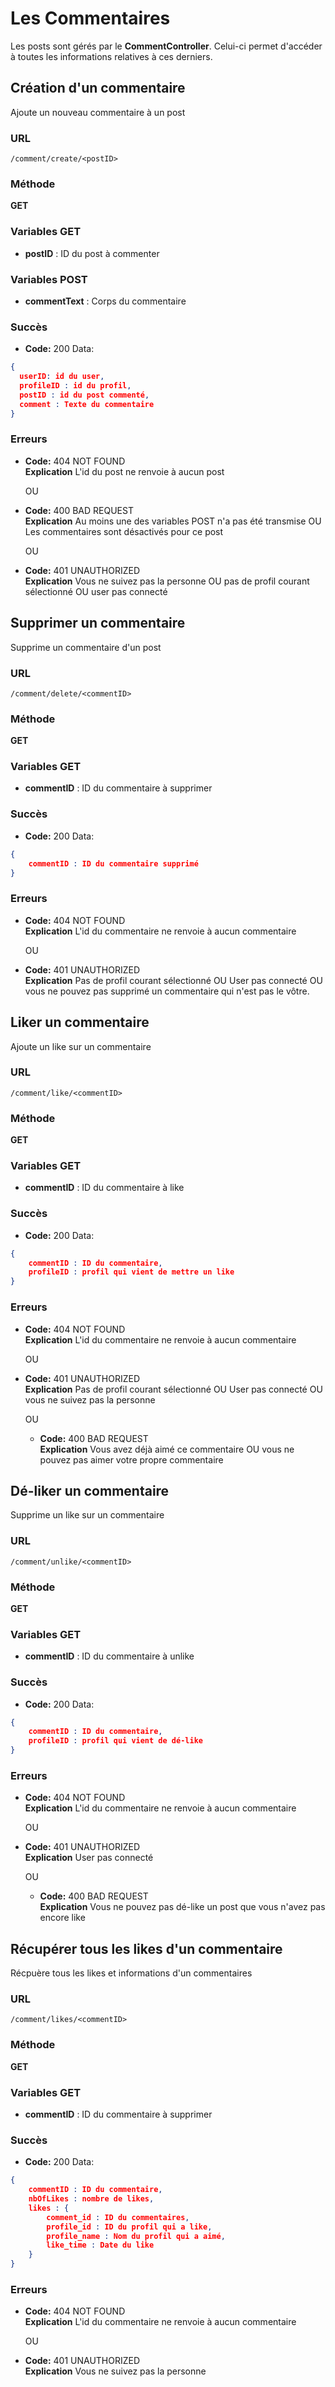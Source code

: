 
# Les Commentaires

Les posts sont gérés par le **CommentController**.
Celui-ci permet d'accéder à toutes les informations relatives à ces derniers.

## Création d'un commentaire

Ajoute un nouveau commentaire à un post

### URL
```
/comment/create/<postID>
```

### Méthode

**GET**

### Variables GET

* **postID** : ID du post à commenter

### Variables POST

* **commentText** : Corps du commentaire

### Succès

  * **Code:** 200
Data:
```json
{
  userID: id du user,
  profileID : id du profil,
  postID : id du post commenté,
  comment : Texte du commentaire
}
```

### Erreurs

* **Code:** 404 NOT FOUND <br />
  **Explication** L'id du post ne renvoie à aucun post

  OU 

* **Code:** 400 BAD REQUEST <br />
  **Explication** Au moins une des variables POST n'a pas été transmise OU Les commentaires sont désactivés pour ce post

  OU

* **Code:** 401 UNAUTHORIZED <br />
  **Explication** Vous ne suivez pas la personne OU pas de profil courant sélectionné OU user pas connecté

## Supprimer un commentaire

Supprime un commentaire d'un post

### URL
```
/comment/delete/<commentID>
```

### Méthode

**GET**

### Variables GET

* **commentID** : ID du commentaire à supprimer

### Succès

  * **Code:** 200
Data:
```json
{
    commentID : ID du commentaire supprimé
}
```

### Erreurs

* **Code:** 404 NOT FOUND <br />
  **Explication** L'id du commentaire ne renvoie à aucun commentaire

  OU

* **Code:** 401 UNAUTHORIZED <br />
  **Explication** Pas de profil courant sélectionné OU User pas connecté OU vous ne pouvez pas supprimé un commentaire qui n'est pas le vôtre.

## Liker un commentaire

Ajoute un like sur un commentaire

### URL
```
/comment/like/<commentID>
```

### Méthode

**GET**

### Variables GET

* **commentID** : ID du commentaire à like

### Succès

  * **Code:** 200
Data:
```json
{
    commentID : ID du commentaire,
    profileID : profil qui vient de mettre un like
}
```

### Erreurs

* **Code:** 404 NOT FOUND <br />
  **Explication** L'id du commentaire ne renvoie à aucun commentaire

  OU

* **Code:** 401 UNAUTHORIZED <br />
  **Explication** Pas de profil courant sélectionné OU User pas connecté OU vous ne suivez pas la personne

  OU

  * **Code:** 400 BAD REQUEST <br />
    **Explication** Vous avez déjà aimé ce commentaire OU vous ne pouvez pas aimer votre propre commentaire

## Dé-liker un commentaire

Supprime un like sur un commentaire

### URL
```
/comment/unlike/<commentID>
```

### Méthode

**GET**

### Variables GET

* **commentID** : ID du commentaire à unlike

### Succès

  * **Code:** 200
Data:
```json
{
    commentID : ID du commentaire,
    profileID : profil qui vient de dé-like
}
```

### Erreurs

* **Code:** 404 NOT FOUND <br />
  **Explication** L'id du commentaire ne renvoie à aucun commentaire

  OU

* **Code:** 401 UNAUTHORIZED <br />
  **Explication** User pas connecté

  OU

  * **Code:** 400 BAD REQUEST <br />
    **Explication** Vous ne pouvez pas dé-like un post que vous n'avez pas encore like

## Récupérer tous les likes d'un commentaire

Récpuère tous les likes et informations d'un commentaires

### URL
```
/comment/likes/<commentID>
```

### Méthode

**GET**

### Variables GET

* **commentID** : ID du commentaire à supprimer

### Succès

  * **Code:** 200
Data:
```json
{
    commentID : ID du commentaire,
    nbOfLikes : nombre de likes,
    likes : {
        comment_id : ID du commentaires,
        profile_id : ID du profil qui a like,
        profile_name : Nom du profil qui a aimé,
        like_time : Date du like
    }
}
```

### Erreurs

* **Code:** 404 NOT FOUND <br />
  **Explication** L'id du commentaire ne renvoie à aucun commentaire

  OU

* **Code:** 401 UNAUTHORIZED <br />
  **Explication** Vous ne suivez pas la personne


